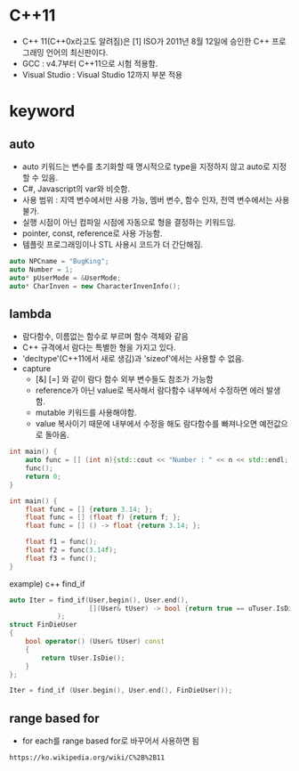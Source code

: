 
# C++11

* C++ 11(C++0x라고도 알려짐)은 [1] ISO가 2011년 8월 12일에 승인한 C++ 프로그래밍 언어의 최신판이다.
 * GCC : v4.7부터 C++11으로 시험 적용함.
 * Visual Studio : Visual Studio 12까지 부분 적용

# keyword
## auto

* auto 키워드는 변수를 초기화할 때 명시적으로 type을 지정하지 않고 auto로 지정할 수 있음.
* C#, Javascript의 var와 비슷함.
* 사용 범위 : 지역 변수에서만 사용 가능, 멤버 변수, 함수 인자, 전역 변수에서는 사용 불가.
* 실행 시점이 아닌 컴파일 시점에 자동으로 형을 결정하는 키워드임.
* pointer, const, reference로 사용 가능함.
* 템플릿 프로그래밍이나 STL 사용시 코드가 더 간단해짐.



```C++
auto NPCname = "BugKing";
auto Number = 1;
auto* pUserMode = &UserMode;
auto* CharInven = new CharacterInvenInfo();
```

## lambda
 
* 람다함수, 이름없는 함수로 부르며 함수 객체와 같음
* C++ 규격에서 람다는 특별한 형을 가지고 있다.
* 'decltype'(C++11에서 새로 생김)과 'sizeof'에서는 사용할 수 없음.
* capture
	* [&] [=] 와 같이 람다 함수 외부 변수들도 참조가 가능함
	* reference가 아닌 value로 복사해서 람다함수 내부에서 수정하면 에러 발생함.
	* mutable 키워드를 사용해야함.
	* value 복사이기 때문에 내부에서 수정을 해도 람다함수를 빠져나오면 예전값으로 돌아옴.

```C++
int main() {
    auto func = [] (int n){std::cout << "Number : " << n << std::endl; };
    func();
    return 0;
}

int main() {
    float func = [] {return 3.14; };
    float func = [] (float f) {return f; };
    float func = [] () -> float {return 3.14; };

    float f1 = func();
    float f2 = func(3.14f);
    float f3 = func();
}
```

example) c++ find_if 

```C++
auto Iter = find_if(User,begin(), User.end(),
                    [](User& tUser) -> bool {return true == uTuser.IsDie(); }
            );
struct FinDieUser
{
    bool operator() (User& tUser) const
    {
        return tUser.IsDie();
    }
};

Iter = find_if (User.begin(), User.end(), FinDieUser());
```

## range based for
* for each를 range based for로 바꾸어서 사용하면 됨








```
https://ko.wikipedia.org/wiki/C%2B%2B11
```
